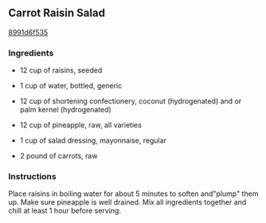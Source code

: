 ## Carrot Raisin Salad

[8991d6f535](http://www.food.com/recipe/carrot-raisin-salad-20989)

### Ingredients

 - 12 cup of raisins, seeded

 - 1 cup of water, bottled, generic

 - 12 cup of shortening confectionery, coconut (hydrogenated) and or palm kernel (hydrogenated)

 - 12 cup of pineapple, raw, all varieties

 - 1 cup of salad dressing, mayonnaise, regular

 - 2 pound of carrots, raw

### Instructions

Place raisins in boiling water for about 5 minutes to soften and"plump" them up. Make sure pineapple is well drained. Mix all ingredients together and chill at least 1 hour before serving.